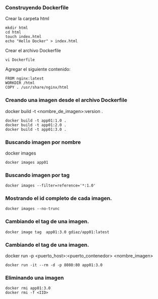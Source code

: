 ### Construyendo Dockerfile
Crear la carpeta html
```
mkdir html
cd html
touch index.html
echo "Hello Docker" > index.html
```
Crear el archivo Dockerfile
```
vi Dockerfile
```
Agregar el siguiente contenido:
```
FROM nginx:latest
WORKDIR /html
COPY . /usr/share/nginx/html  
```
### Creando una imagen desde el archivo Dockerfile
docker build -t <nombre_de_imagen>:version .
```
docker build -t app01:1.0 .
docker build -t app01:2.0 .
docker build -t app01:3.0 .

```
### Buscando imagen por nombre
docker images <nombre>
```
docker images app01
```

### Buscando imagen por tag
```
docker images --filter=reference='*:1.0'
```

### Mostrando el id completo de cada imagen.
```
docker images --no-trunc
```

### Cambiando el tag de una imagen.
```
docker image tag  app01:3.0 gdiaz/app01:latest
```

### Cambiando el tag de una imagen.
docker run -p <puerto_host>:<puerto_contenedor> <nombre_imagen>
```
docker run -it --rm -d -p 8080:80 app01:3.0
```

### Eliminando una imagen
```
docker rmi app01:3.0
docker rmi -f <IID>
```
